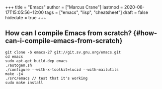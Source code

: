 +++
title = "Emacs"
author = ["Marcus Crane"]
lastmod = 2020-08-17T15:05:56+12:00
tags = ["emacs", "lisp", "cheatsheet"]
draft = false
hidedate = true
+++

## How can I compile Emacs from scratch? {#how-can-i-compile-emacs-from-scratch}

```shell
git clone -b emacs-27 git://git.sv.gnu.org/emacs.git
cd emacs
sudo apt-get build-dep emacs
./autogen.sh
./configure --with-x-toolkit=lucid --with-mailutils
make -j4
./src/emacs // test that it's working
sudo make install
```
